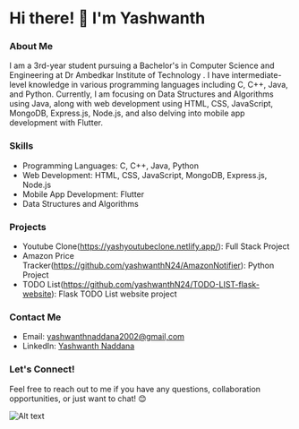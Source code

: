 # Hi there! 👋 I'm Yashwanth

### About Me
I am a 3rd-year student pursuing a Bachelor's in Computer Science and Engineering at Dr Ambedkar Institute of Technology . I have intermediate-level knowledge in various programming languages including C, C++, Java, and Python. Currently, I am focusing on Data Structures and Algorithms using Java, along with web development using HTML, CSS, JavaScript, MongoDB, Express.js, Node.js, and also delving into mobile app development with Flutter.

### Skills
- Programming Languages: C, C++, Java, Python
- Web Development: HTML, CSS, JavaScript, MongoDB, Express.js, Node.js
- Mobile App Development: Flutter
- Data Structures and Algorithms

### Projects
- Youtube Clone(https://yashyoutubeclone.netlify.app/): Full Stack Project 
- Amazon Price Tracker(https://github.com/yashwanthN24/AmazonNotifier): Python Project 
- TODO List(https://github.com/yashwanthN24/TODO-LIST-flask-website): Flask TODO List website project 

### Contact Me
- Email: [yashwanthnaddana2002@gmail,com](mailto:yashwanthnaddana2002@gmail.com)
- LinkedIn: [Yashwanth Naddana](https://www.linkedin.com/in/yashwanth-naddana)

### Let's Connect!
Feel free to reach out to me if you have any questions, collaboration opportunities, or just want to chat! 😊

![Alt text](https://granroyalleigarape.com.br/wp-content/uploads/2021/05/programmer.gif)
